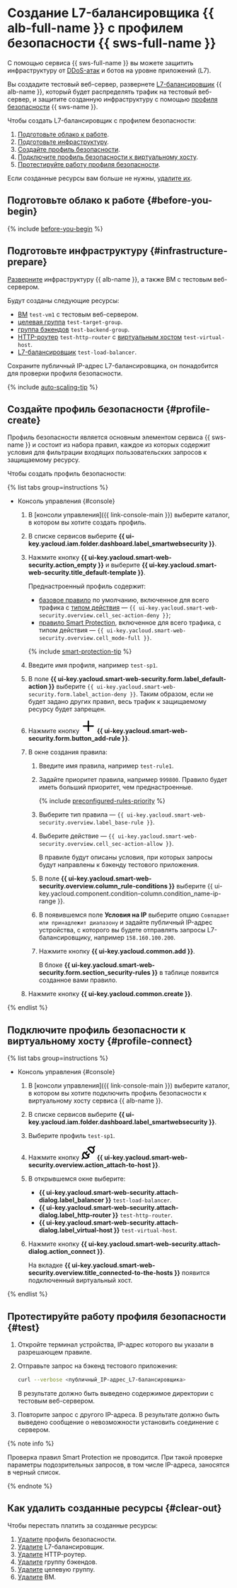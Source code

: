 # Создание L7-балансировщика {{ alb-full-name }} с профилем безопасности {{ sws-full-name }}

C помощью сервиса {{ sws-full-name }} вы можете защитить инфраструктуру от [DDoS-атак](../../glossary/ddos.md) и ботов на уровне приложений (L7).

Вы создадите тестовый веб-сервер, развернете [L7-балансировщик](../../application-load-balancer/concepts/application-load-balancer.md) {{ alb-name }}, который будет распределять трафик на тестовый веб-сервер, и защитите созданную инфраструктуру с помощью [профиля безопасности](../../smartwebsecurity/concepts/profiles.md) {{ sws-name }}.

Чтобы создать L7-балансировщик с профилем безопасности:
1. [Подготовьте облако к работе](#before-you-begin).
1. [Подготовьте инфраструктуру](#infrastructure-prepare).
1. [Создайте профиль безопасности](#profile-create).
1. [Подключите профиль безопасности к виртуальному хосту](#profile-connect).
1. [Протестируйте работу профиля безопасности](#test).

Если созданные ресурсы вам больше не нужны, [удалите их](#clear-out).

## Подготовьте облако к работе {#before-you-begin}

{% include [before-you-begin](../_tutorials_includes/before-you-begin.md) %}

## Подготовьте инфраструктуру {#infrastructure-prepare}

[Разверните](../../application-load-balancer/quickstart.md) инфраструктуру {{ alb-name }}, а также ВМ с тестовым веб-сервером.

Будут созданы следующие ресурсы:
* [ВМ](../../compute/concepts/vm.md) `test-vm1` с тестовым веб-сервером.
* [целевая группа](../../application-load-balancer/concepts/target-group.md) `test-target-group`.
* [группа бэкендов](../../application-load-balancer/concepts/backend-group.md) `test-backend-group`.
* [HTTP-роутер](../../application-load-balancer/concepts/http-router.md) `test-http-router` с [виртуальным хостом](../../application-load-balancer/concepts/http-router.md#virtual-host) `test-virtual-host`.
* [L7-балансировщик](../../application-load-balancer/concepts/application-load-balancer.md) `test-load-balancer`.

Сохраните публичный IP-адрес L7-балансировщика, он понадобится для проверки профиля безопасности.

{% include [auto-scaling-tip](../../_includes/smartwebsecurity/auto-scaling-tip.md) %}

## Создайте профиль безопасности {#profile-create}

Профиль безопасности является основным элементом сервиса {{ sws-name }} и состоит из набора правил, каждое из которых содержит условия для фильтрации входящих пользовательских запросов к защищаемому ресурсу.

Чтобы создать профиль безопасности:

{% list tabs group=instructions %}

- Консоль управления {#console}

  1. В [консоли управления]({{ link-console-main }}) выберите каталог, в котором вы хотите создать профиль.
  1. В списке сервисов выберите **{{ ui-key.yacloud.iam.folder.dashboard.label_smartwebsecurity }}**.
  1. Нажмите кнопку **{{ ui-key.yacloud.smart-web-security.action_empty }}** и выберите **{{ ui-key.yacloud.smart-web-security.title_default-template }}**.

      Преднастроенный профиль содержит:
      * [базовое правило](../../smartwebsecurity/concepts/rules.md#base-rules) по умолчанию, включенное для всего трафика с [типом действия](../../smartwebsecurity/concepts/rules.md#rule-action) — `{{ ui-key.yacloud.smart-web-security.overview.cell_sec-action-deny }}`;
      * [правило Smart Protection](../../smartwebsecurity/concepts/rules.md#smart-protection-rules), включенное для всего трафика, с типом действия — `{{ ui-key.yacloud.smart-web-security.overview.cell_mode-full }}`.

      {% include [smart-protection-tip](../../_includes/smartwebsecurity/smart-protection-tip.md) %}

  1. Введите имя профиля, например `test-sp1`.
  1. В поле **{{ ui-key.yacloud.smart-web-security.form.label_default-action }}** выберите `{{ ui-key.yacloud.smart-web-security.form.label_action-deny }}`. Таким образом, если не будет задано других правил, весь трафик к защищаемому ресурсу будет запрещен.
  1. Нажмите кнопку ![plus-sign](../../_assets/console-icons/plus.svg) **{{ ui-key.yacloud.smart-web-security.form.button_add-rule }}**.
  1. В окне создания правила:
      1. Введите имя правила, например `test-rule1`.
      1. Задайте приоритет правила, например `999800`. Правило будет иметь больший приоритет, чем преднастроенные.

          {% include [preconfigured-rules-priority](../../_includes/smartwebsecurity/preconfigured-rules-priority.md) %}

      1. Выберите тип правила — `{{ ui-key.yacloud.smart-web-security.overview.label_base-rule }}`.
      1. Выберите действие — `{{ ui-key.yacloud.smart-web-security.overview.cell_sec-action-allow }}`.

          В правиле будут описаны условия, при которых запросы будут направлены к бэкенду тестового приложения.
      1. В поле **{{ ui-key.yacloud.smart-web-security.overview.column_rule-conditions }}** выберите {{ ui-key.yacloud.component.condition-column.condition_name-ip-range }}.
      1. В появившемся поле **Условия на IP** выберите опцию `Совпадает или принадлежит диапазону` и задайте публичный IP-адрес устройства, с которого вы будете отправлять запросы L7-балансировщику, например `158.160.100.200`.
      1. Нажмите кнопку **{{ ui-key.yacloud.common.add }}**.
        
          В блоке **{{ ui-key.yacloud.smart-web-security.form.section_security-rules }}** в таблице появится созданное вами правило.
  1. Нажмите кнопку **{{ ui-key.yacloud.common.create }}**.

{% endlist %}

## Подключите профиль безопасности к виртуальному хосту {#profile-connect}

{% list tabs group=instructions %}

- Консоль управления {#console}

  1. В [консоли управления]({{ link-console-main }}) выберите каталог, в котором вы хотите подключить профиль безопасности к виртуальному хосту сервиса {{ alb-name }}.
  1. В списке сервисов выберите **{{ ui-key.yacloud.iam.folder.dashboard.label_smartwebsecurity }}**.
  1. Выберите профиль `test-sp1`.
  1. Нажмите кнопку ![plug](../../_assets/console-icons/plug-connection.svg) **{{ ui-key.yacloud.smart-web-security.overview.action_attach-to-host }}**.
  1. В открывшемся окне выберите:
      * **{{ ui-key.yacloud.smart-web-security.attach-dialog.label_balancer }}** `test-load-balancer`.
      * **{{ ui-key.yacloud.smart-web-security.attach-dialog.label_http-router }}** `test-http-router`.
      * **{{ ui-key.yacloud.smart-web-security.attach-dialog.label_virtual-host }}** `test-virtual-host`. 
  1. Нажмите кнопку **{{ ui-key.yacloud.smart-web-security.attach-dialog.action_connect }}**.

      На вкладке **{{ ui-key.yacloud.smart-web-security.overview.title_connected-to-the-hosts }}** появится подключенный виртуальный хост.

{% endlist %}

## Протестируйте работу профиля безопасности {#test}

1. Откройте терминал устройства, IP-адрес которого вы указали в разрешающем правиле.
1. Отправьте запрос на бэкенд тестового приложения:

    ```bash
    curl --verbose <публичный_IP-адрес_L7-балансировщика>
    ```

    В результате должно быть выведено содержимое директории с тестовым веб-сервером.

1. Повторите запрос с другого IP-адреса. В результате должно быть выведено сообщение о невозможности установить соединение с сервером.

{% note info %}

Проверка правил Smart Protection не проводится. При такой проверке параметры подозрительных запросов, в том числе IP-адреса, заносятся в черный список.

{% endnote %}

## Как удалить созданные ресурсы {#clear-out}

Чтобы перестать платить за созданные ресурсы:
1. [Удалите](../../smartwebsecurity/operations/profile-delete.md) профиль безопасности.
1. [Удалите](../../application-load-balancer/operations/application-load-balancer-delete.md) L7-балансировщик.
1. [Удалите](../../application-load-balancer/operations/http-router-delete.md) HTTP-роутер.
1. [Удалите](../../application-load-balancer/operations/backend-group-delete.md) группу бэкендов.
1. [Удалите](../../application-load-balancer/operations/target-group-delete.md) целевую группу.
1. [Удалите](../../compute/operations/vm-control/vm-delete.md) ВМ.
